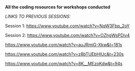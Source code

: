 <B> All the coding resources for workshops conducted </B>

*LINKS TO PREVIOUS SESSIONS:*

Session 1: https://www.youtube.com/watch?v=NqW3Fbp_2oY

Session 2: https://www.youtube.com/watch?v=OZhgWsPDiv4

https://www.youtube.com/watch?v=auJRmiG-Xkw&t=181s

https://www.youtube.com/watch?v=z8bTUEbHIUc&t=230s

https://www.youtube.com/watch?v=8K__MEzoKdw&t=94s
